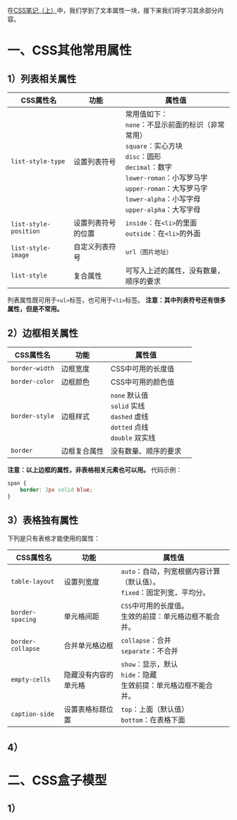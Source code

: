 在[CSS笔记（上）](./CSS笔记（上）)中，我们学到了文本属性一块，接下来我们将学习其余部分内容。
# 一、CSS其他常用属性
## 1）列表相关属性

| CSS属性名                | 功能        | 属性值                                                                                                                                                                     |
| --------------------- | --------- | ----------------------------------------------------------------------------------------------------------------------------------------------------------------------- |
| `list-style-type`     | 设置列表符号    | 常用值如下：<br>`none`：不显示前面的标识（非常常用）<br>`square`：实心方块<br>`disc`：圆形<br>`decimal`：数字<br>`lower-roman`：小写罗马字<br>`upper-roman`：大写罗马字<br>`lower-alpha`：小写字母<br>`upper-alpha`：大写字母 |
| `list-style-position` | 设置列表符号的位置 | `inside`：在`<li>`的里面<br>`outside`：在`<li>`的外面                                                                                                                             |
| `list-style-image`    | 自定义列表符号   | `url（图片地址）`                                                                                                                                                             |
| `list-style`          | 复合属性      | 可写入上述的属性，没有数量，顺序的要求                                                                                                                                                     |
列表属性既可用于`<ul>`标签，也可用于`<li>`标签。
**注意：其中列表符号还有很多属性，但是不常用。**
## 2）边框相关属性
| CSS属性名         | 功能     | 属性值                                                                     |     |
| -------------- | ------ | ----------------------------------------------------------------------- | --- |
| `border-width` | 边框宽度   | CSS中可用的长度值                                                              |     |
| `border-color` | 边框颜色   | CSS中可用的颜色值                                                              |     |
| `border-style` | 边框样式   | `none` 默认值 <br>`solid` 实线<br>`dashed` 虚线<br>`dotted` 点线<br>`double` 双实线 |     |
| `border`       | 边框复合属性 | 没有数量、顺序的要求                                                              |     |
**注意：以上边框的属性，非表格相关元素也可以用。**
代码示例：
```css
span {
	border: 2px solid blue;
}
```
## 3）表格独有属性
下列是只有表格才能使用的属性：

| CSS属性名            | 功能         | 属性值                                           |
| ----------------- | ---------- | --------------------------------------------- |
| `table-layout`    | 设置列宽度      | `auto`：自动，列宽根据内容计算（默认值）。<br>`fixed`：固定列宽，平均分。 |
| `border-spacing`  | 单元格间距      | `CSS`中可用的长度值。<br>生效的前提：单元格边框不能合并。             |
| `border-collapse` | 合并单元格边框    | `collapse`：合并<br>`separate`：不合并               |
| `empty-cells`     | 隐藏没有内容的单元格 | `show`：显示，默认<br>`hide`：隐藏<br>生效前提：单元格边框不能合并。  |
| `caption-side`    | 设置表格标题位置   | `top`：上面（默认值）<br>`bottom`：在表格下面               |

## 4）
# 二、CSS盒子模型
## 1）